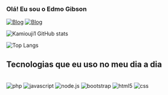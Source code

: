 ### Olá! Eu sou o Edmo Gibson 

[![Blog](https://img.shields.io/badge/LinkedIn-0077B5?style=for-the-badge&logo=linkedin&logoColor=white)](https://www.linkedin.com/in/edmogc/)
[![Blog](https://img.shields.io/badge/Instagram-E4405F?style=for-the-badge&logo=instagram&logoColor=white)](https://www.instagram.com/edmogibson/)

![Kamiouji1 GitHub stats](https://github-readme-stats.vercel.app/api?username=kamiouji1&show_icons=true&theme=radical)

![Top Langs](https://github-readme-stats.vercel.app/api/top-langs/?username=kamiouji1&layout=compact)

## Tecnologias que eu uso no meu dia a dia

<div style="display: inline_block"><br/>
    <img align="center" alt="php" src="https://img.shields.io/badge/PHP-777BB4?style=for-the-badge&logo=php&logoColor=white"/>
    <img align="center" alt="javascript" src="https://img.shields.io/badge/JavaScript-F7DF1E?style=for-the-badge&logo=javascript&logoColor=black"/>
    <img align="center" alt="node.js" src="https://img.shields.io/badge/Node.js-43853D?style=for-the-badge&logo=node.js&logoColor=white"/>
    <img align="center" alt="bootstrap" src="https://img.shields.io/badge/Bootstrap-563D7C?style=for-the-badge&logo=bootstrap&logoColor=white"/>
    <img align="center" alt="html5" src="https://img.shields.io/badge/HTML5-E34F26?style=for-the-badge&logo=html5&logoColor=white"/>
    <img align="center" alt="css" src="https://img.shields.io/badge/CSS-239120?&style=for-the-badge&logo=css3&logoColor=white"/>
</div>
